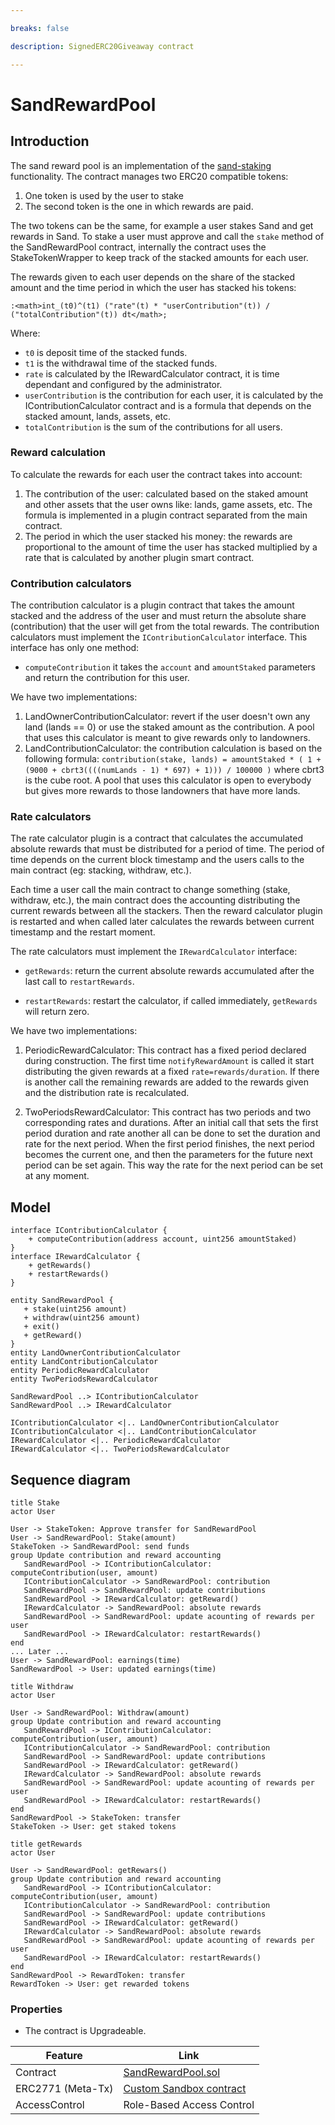 ```yaml
---

breaks: false

description: SignedERC20Giveaway contract

---
```


# SandRewardPool

## Introduction

The sand reward pool is an implementation of the [sand-staking](./liquidity-provider/sand-staking.md) functionality.
The contract manages two ERC20 compatible tokens:

1. One token is used by the user to stake
2. The second token is the one in which rewards are paid.

The two tokens can be the same, for example a user stakes Sand and get rewards in Sand. To stake a user must approve and
call the `stake` method of the SandRewardPool contract, internally the contract uses the StakeTokenWrapper to keep track
of the stacked amounts for each user.

The rewards given to each user depends on the share of the stacked amount and the time period in which the user has
stacked his tokens:

```plantuml
:<math>int_(t0)^(t1) ("rate"(t) * "userContribution"(t)) / ("totalContribution"(t)) dt</math>;
```

Where:

- `t0` is deposit time of the stacked funds.
- `t1` is the withdrawal time of the stacked funds.
- `rate` is calculated by the IRewardCalculator contract, it is time dependant and configured by the administrator.
- `userContribution` is the contribution for each user, it is calculated by the IContributionCalculator contract and is
  a formula that depends on the stacked amount, lands, assets, etc.
- `totalContribution` is the sum of the contributions for all users.

### Reward calculation

To calculate the rewards for each user the contract takes into account:

1. The contribution of the user: calculated based on the staked amount and other assets that the user owns like: lands,
   game assets, etc. The formula is implemented in a plugin contract separated from the main contract.
2. The period in which the user stacked his money: the rewards are proportional to the amount of time the user has
   stacked multiplied by a rate that is calculated by another plugin smart contract.

### Contribution calculators

The contribution calculator is a plugin contract that takes the amount stacked and the address of the user and must
return the absolute share (contribution) that the user will get from the total rewards. The contribution calculators
must implement the `IContributionCalculator` interface. This interface has only one method:

* `computeContribution` it takes the `account` and `amountStaked` parameters and return the contribution for this user.

We have two implementations:

1. LandOwnerContributionCalculator: revert if the user doesn't own any land (lands == 0) or use the staked amount as the
   contribution. A pool that uses this calculator is meant to give rewards only to landowners.
2. LandContributionCalculator: the contribution calculation is based on the following
   formula: `contribution(stake, lands) = amountStaked * ( 1 + (9000 + cbrt3((((numLands - 1) * 697) + 1))) / 100000 )`
   where cbrt3 is the cube root. A pool that uses this calculator is open to everybody but gives more rewards to those
   landowners that have more lands.

### Rate calculators

The rate calculator plugin is a contract that calculates the accumulated absolute rewards that must be distributed for a
period of time. The period of time depends on the current block timestamp and the users calls to the main contract (eg:
stacking, withdraw, etc.).

Each time a user call the main contract to change something (stake, withdraw, etc.), the main contract does the
accounting distributing the current rewards between all the stackers. Then the reward calculator plugin is restarted
and when called later calculates the rewards between current timestamp and the restart moment.

The rate calculators must implement the `IRewardCalculator` interface:

* `getRewards`: return the current absolute rewards accumulated after the last call to `restartRewards`.

* `restartRewards`: restart the calculator, if called immediately, `getRewards` will return zero.

We have two implementations:

1. PeriodicRewardCalculator: This contract has a fixed period declared during construction. The first
   time `notifyRewardAmount` is called it start distributing the given rewards at a fixed `rate=rewards/duration`. If
   there is another call the remaining rewards are added to the rewards given and the distribution rate is recalculated.

2. TwoPeriodsRewardCalculator: This contract has two periods and two corresponding rates and durations. After an initial
   call that sets the first period duration and rate another all can be done to set the duration and rate for the next
   period. When the first period finishes, the next period becomes the current one, and then the parameters for the future
   next period can be set again. This way the rate for the next period can be set at any moment.

## Model

```plantuml
interface IContributionCalculator {
    + computeContribution(address account, uint256 amountStaked)
}
interface IRewardCalculator {
    + getRewards()
    + restartRewards()
}

entity SandRewardPool {
   + stake(uint256 amount)
   + withdraw(uint256 amount)
   + exit()
   + getReward()
}
entity LandOwnerContributionCalculator
entity LandContributionCalculator
entity PeriodicRewardCalculator
entity TwoPeriodsRewardCalculator
 
SandRewardPool ..> IContributionCalculator 
SandRewardPool ..> IRewardCalculator   

IContributionCalculator <|.. LandOwnerContributionCalculator 
IContributionCalculator <|.. LandContributionCalculator
IRewardCalculator <|.. PeriodicRewardCalculator
IRewardCalculator <|.. TwoPeriodsRewardCalculator

```

## Sequence diagram

```plantuml
title Stake
actor User

User -> StakeToken: Approve transfer for SandRewardPool
User -> SandRewardPool: Stake(amount)
StakeToken -> SandRewardPool: send funds
group Update contribution and reward accounting
   SandRewardPool -> IContributionCalculator: computeContribution(user, amount)
   IContributionCalculator -> SandRewardPool: contribution
   SandRewardPool -> SandRewardPool: update contributions 
   SandRewardPool -> IRewardCalculator: getReward()
   IRewardCalculator -> SandRewardPool: absolute rewards
   SandRewardPool -> SandRewardPool: update acounting of rewards per user
   SandRewardPool -> IRewardCalculator: restartRewards()
end 
... Later ...
User -> SandRewardPool: earnings(time)
SandRewardPool -> User: updated earnings(time) 
```

```plantuml
title Withdraw
actor User

User -> SandRewardPool: Withdraw(amount)
group Update contribution and reward accounting
   SandRewardPool -> IContributionCalculator: computeContribution(user, amount)
   IContributionCalculator -> SandRewardPool: contribution
   SandRewardPool -> SandRewardPool: update contributions 
   SandRewardPool -> IRewardCalculator: getReward()
   IRewardCalculator -> SandRewardPool: absolute rewards
   SandRewardPool -> SandRewardPool: update acounting of rewards per user
   SandRewardPool -> IRewardCalculator: restartRewards()
end 
SandRewardPool -> StakeToken: transfer
StakeToken -> User: get staked tokens 
```

```plantuml
title getRewards
actor User

User -> SandRewardPool: getRewars()
group Update contribution and reward accounting
   SandRewardPool -> IContributionCalculator: computeContribution(user, amount)
   IContributionCalculator -> SandRewardPool: contribution
   SandRewardPool -> SandRewardPool: update contributions 
   SandRewardPool -> IRewardCalculator: getReward()
   IRewardCalculator -> SandRewardPool: absolute rewards
   SandRewardPool -> SandRewardPool: update acounting of rewards per user
   SandRewardPool -> IRewardCalculator: restartRewards()
end 
SandRewardPool -> RewardToken: transfer
RewardToken -> User: get rewarded tokens 
```

### Properties

- The contract is Upgradeable.

| Feature            | Link                                                                                                                                                       |
| ------------------ | -------------------------------------------------------------------------------------------------------------------------------------------------------    |
| Contract           | [SandRewardPool.sol](https://github.com/thesandboxgame/sandbox-smart-contracts/blob/master/src/solc_0.8/defi/SandRewardPool.sol)|
| ERC2771 (Meta-Tx)  | [Custom Sandbox contract](https://github.com/thesandboxgame/sandbox-smart-contracts/blob/master/src/solc_0.8/common/BaseWithStorage/ERC2771Handler.sol) |
| AccessControl      | Role-Based Access Control
